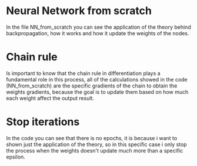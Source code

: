 # Neural Network from scratch

In the file NN_from_scratch you can see the application of the theory behind backpropagation, how it works and how it update the weights of the nodes.

# Chain rule

Is important to know that the chain rule in differentiation plays a fundamental role in this process, all of the calculations showed in the code (NN_from_scratch) are the specific gradients of the chain to obtain the weights gradients, because the goal is to update them based on how much each weight affect the output result.

# Stop iterations

In the code you can see that there is no epochs, it is because i want to shown just the application of the theory, so in this specific case i only stop the process when the weights doesn't update much more than a specific epsilon.
